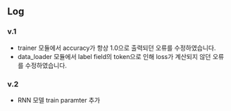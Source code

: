 ## Log
### v.1
  - trainer 모듈에서 accuracy가 항상 1.0으로 출력되던 오류를 수정하였습니다.
  - data_loader 모듈에서 label field의 <unk> token으로 인해 loss가 계산되지 않던 오류를 수정하였습니다.
### v.2
  - RNN 모델 train paramter 추가

